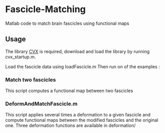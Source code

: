 Fascicle-Matching
=================

Matlab code to match brain fascicles using functional maps

## Usage

The library [CVX](http://cvxr.com/cvx/) is required, download and load the library by running cvx_startup.m.

Load the fascicle data using loadFascicle.m
Then run on of the examples :

### Match two fascicles

This script computes a functional map between two fascicles

### DeformAndMatchFascicle.m

This script applies several times a deformation to a given fascicle and compute functional maps between the modified fascicles and the original one. 
Three deformation functions are available in deformation/

